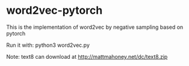 # word2vec-pytorch
This is the implementation of word2vec by negative sampling based on pytorch

Run it with:
  python3 word2vec.py

Note: text8 can download at http://mattmahoney.net/dc/text8.zip
